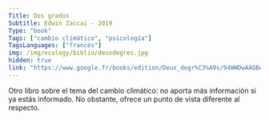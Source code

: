 ```yaml
---
Title: Dos grados
Subtitle: Edwin Zaccai - 2019
Type: "book"
Tags: ["cambio climático", "psicología"]
TagsLanguages: ["francés"]
img: /img/ecology/biblio/deuxdegres.jpg
hidden: true
link: "https://www.google.fr/books/edition/Deux_degr%C3%A9s/94WWDwAAQBAJ?hl=fr&gbpv=1&printsec=frontcover"
---
```


Otro libro sobre el tema del cambio climático: no aporta más información si ya estás informado. No obstante, ofrece un punto de vista diferente al respecto.